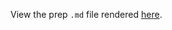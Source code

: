 View the prep `.md` file rendered [here](https://github.com/OHI-Science/bhi/blob/draft/baltic2015/prep/SPP/spp_prep.md).
